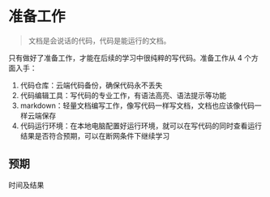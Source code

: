 # 准备工作

> 文档是会说话的代码，代码是能运行的文档。

只有做好了准备工作，才能在后续的学习中很纯粹的写代码。准备工作从 4 个方面入手：
1. 代码仓库：云端代码备份，确保代码永不丢失
2. 代码编辑工具：写代码的专业工作，有语法高亮、语法提示等功能
3. markdown：轻量文档编写工作，像写代码一样写文档，文档也应该像代码一样云端保存
4. 代码运行环境：在本地电脑配置好运行环境，就可以在写代码的同时查看运行结果是否符合预期，可以在断网条件下继续学习


## 预期

时间及结果
